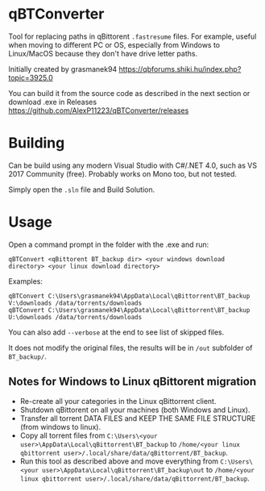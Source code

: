 # qBTConverter
Tool for replacing paths in qBittorent `.fastresume` files.
For example, useful when moving to different PC or OS, especially from Windows to Linux/MacOS because they don't have drive letter paths.

Initially created by grasmanek94 https://qbforums.shiki.hu/index.php?topic=3925.0

You can build it from the source code as described in the next section or download .exe in Releases https://github.com/AlexP11223/qBTConverter/releases

# Building

Can be build using any modern Visual Studio with C#/.NET 4.0, such as VS 2017 Community (free). Probably works on Mono too, but not tested.

Simply open the `.sln` file and Build Solution.

# Usage

Open a command prompt in the folder with the .exe and run: 

    qBTConvert <qBittorent BT_backup dir> <your windows download directory> <your linux download directory>
    
Examples:

    qBTConvert C:\Users\grasmanek94\AppData\Local\qBittorrent\BT_backup V:\downloads /data/torrents/downloads
    qBTConvert C:\Users\grasmanek94\AppData\Local\qBittorrent\BT_backup U:\downloads /data/torrents/downloads
    
You can also add `--verbose` at the end to see list of skipped files.

It does not modify the original files, the results will be in `/out` subfolder of `BT_backup/`.

## Notes for Windows to Linux qBittorent migration

- Re-create all your categories in the Linux qBittorrent client.
- Shutdown qBittorent on all your machines (both Windows and Linux).
- Transfer all torrent DATA FILES and KEEP THE SAME FILE STRUCTURE (from windows to linux).
- Copy all torrent files from `C:\Users\<your user>\AppData\Local\qBittorrent\BT_backup` to `/home/<your linux qbittorrent user>/.local/share/data/qBittorrent/BT_backup`.
- Run this tool as described above and move everything from `C:\Users\<your user>\AppData\Local\qBittorrent\BT_backup\out` to `/home/<your linux qbittorrent user>/.local/share/data/qBittorrent/BT_backup`.
